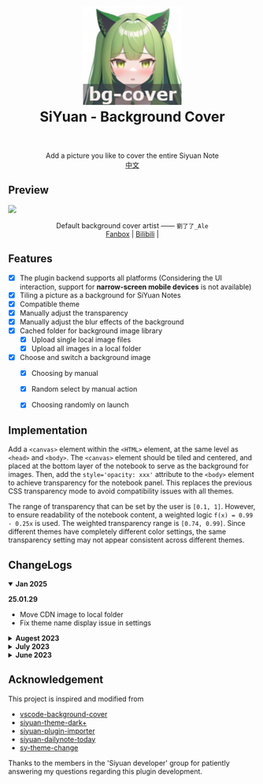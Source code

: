 <h1 align="center">
  <br>
    <img src="./icon.png" alt="logo" width="200">
  <br>
  SiYuan - Background Cover
  <br>
  <br>
</h1>

<p align="center">
Add a picture you like to cover the entire Siyuan Note
<br/>
<a href="./README.md">中文</a>
</p>

## Preview

![](https://cdn.jsdelivr.net/gh/HowcanoeWang/siyuan-plugin-background-cover/preview.png)

<div align="center">
Default background cover artist ——   
<code>劉了了_Ale</code><br>
<a href="https://www.fanbox.cc/@ale">Fanbox</a> | 
<a href="https://space.bilibili.com/3883010">Bilibili</a> | 
</div>

## Features

- [X] The plugin backend supports all platforms (Considering the UI interaction, support for **narrow-screen mobile devices** is not available)
- [X] Tiling a picture as a background for SiYuan Notes
- [X] Compatible theme
- [X] Manually adjust the transparency
- [X] Manually adjust the blur effects of the background
- [X] Cached folder for background image library
  - [X] Upload single local image files
  - [X] Upload all images in a local folder
- [x] Choose and switch a background image
  - [x] Choosing by manual
  - [X] Random select by manual action
  - [X] Choosing randomly on launch


## Implementation

Add a `<canvas>` element within the `<HTML>` element, at the same level as `<head>` and `<body>`. The `<canvas>` element should be tiled and centered, and placed at the bottom layer of the notebook to serve as the background for images. Then, add the `style='opacity: xxx'` attribute to the `<body>` element to achieve transparency for the notebook panel. This replaces the previous CSS transparency mode to avoid compatibility issues with all themes.

The range of transparency that can be set by the user is `[0.1, 1]`. However, to ensure readability of the notebook content, a weighted logic `f(x) = 0.99 - 0.25x` is used. The weighted transparency range is `[0.74, 0.99]`. Since different themes have completely different color settings, the same transparency setting may not appear consistent across different themes.

## ChangeLogs

<details open>
<summary><b>Jan 2025</b></summary>

**25.01.29**

* Move CDN image to local folder
* Fix theme name display issue in settings

</details>

<details>
<summary><b>Augest 2023</b></summary>

**23.08.28**

* Provide an option to disable the transparency of the `<body>` element (setting the foreground opacity to 0) to accommodate transparent themes such as `Cliff-Dark` and `Dark+`.

**23.08.20**

* Add file upload notice for Android App

**23.08.19**

* Use the `themes.json` file from GitHub to replace the time-consuming `api/bazaar/getInstalledTheme` function.
* For users in mainland China who have difficulties accessing GitHub directly, the plugin will provide temporary cached information about the latest themes within the plugin itself.

**23.08.15**

* Add theme blocking functionality to support disabling the plugin on specific themes.
* The plugin backend supports all platforms, while the frontend UI is only available for desktop wide screens.

**23.08.13**

* Fix the issue with the reset button throwing an error.
* Deprecated the use of the CSS mode and switched to using the global opacity mode to address theme compatibility issues.

</details>

<details>
<summary><b>July 2023</b></summary>

**23.07.31**

* Solve stucking in an infinite loop of theme change and refresh

**23.07.26**

* Optimize file hash logic
* Fix the issue of the invisible setting button in the marketplace
* Use global variables to simplify function parameters (remove some PluginInstance parameters)

**23.07.25**

* Change from deleting images to adding them to configs.json when redundant images are found in the cache but meet the hash criteria, in order to handle cross-device synchronization.
* Fix the bug where the UI settings for transparent mode and compatibility mode are not effective.
* Modify the prefix prompt in the output logs of developer mode.

**23.07.22**

- Refactor project structure.

**23.07.16**

- Add scroll bar adaptation for UI exceeding parts

**23.07.07**

- Change the settings UI, add a Transparent Mode toggle and compatibility theme.
- Initialize compatibility settings UI.

</details>

<details>
<summary><b>June 2023</b></summary>

**23.06.30**

- Make popup dialog for cache manager
- Redesign the shortcut key mapping

**23.06.28**

* For the 2.9.3 version of Joplin, modify the cache directory `/data/plugins/{name}/` to `/data/public/{name}/`.
* Support batch image upload mode (limited to 50 images).
* Support random non-repetitive image selection for the current image.
* Fix UI interaction bugs in the settings interface.

**23.06.27**

- Fixing bugs related to UI interactions in the settings panel.
- Refactoring the logic of the opacity mode to modify the parent component of `dockLeft`, `dockRight`, and `layouts` instead of modifying them individually. The parent component is `<div class="fn__flex-1 fn__flex ...>` and it will be assigned a custom ID by the plugin: `dockPanel`.
- Adding all natively supported themes to the whitelist for compatibility purposes.

**23.06.26**

- Add image offset settings
- Add theme adaptation whitelist, which not support theme adaptation switch

**23.06.24**

- Change the transparency scheme to: toolbar, dockLeft, dockRight, dockBottom and status bar modifying alpha value of colors, and editor (layouts) modifying the opacity property.
- When changing the theme, force-reload the note interface.
- Modify the compatitivity on theme again
- Add a compatibility mode button that can switch between overall opacity mode and CSS opacity mode.
- Optimize file hash method to speed up calculation speed.

**23.06.23**

- Reduce the length of the image hash file to 15 characters.
- Implement startup cache folders and index calibration and prompt function.
- Implement the function of randomly selecting backgrounds.
- Optimize handling of 404 errors for images during startup.
- Separate the bilingual documents.
- Implement the random selection function on launching
- Check the compatitivity on theme again

**23.06.22**

- Adapt to 3 more themes
- remove the hash code of the current image in setting
- Adjust the logic for weighted opacity
- Use layer container `<div id="bgLayer">` instead of the `<body>` element to store the background.
- Support background blurring function
- Modify the layouts of the setting Panel UI
- Temporarily remove the buttons of unsupported functions

**23.06.21**

- Implementation theme adaptation on theme change
- Support upload single local images into the cache folder
- Support clear all cached images
- Update the data structure for recording the cached images
- Add developer debug switch button

**23.06.20**

- Implement the image upload dialog
- Implemented the selection of an image upload and saved it to the cache path using the Source API.
- After turning on and off the plugin, realize color optimization for specific themes (such as the `toolbar` of the Savor theme).
- By using DOM monitoring to detect theme changes (not yet implemented in conjunction with the above optimization).

**23.06.18**

- Support user config IO
- Modify the layouts of Bug report and setting Panel UI

**23.06.17**

- Achieve image transparency by modifying the `opacity` of `<body>` element, abandoning the modification of the alpha value of `background-color` in the CSS style.
- support the setting interactions of checkbox and slider
- support the plugin on button in menu
- Dialog for Bug report

**23.06.16**

- Onload when starting SiYuan
- implement the image replacement and transparency

**23.06.14**

- initialize the project

</details>

## Acknowledgement

This project is inspired and modified from

* [vscode-background-cover](https://github.com/AShujiao/vscode-background-cover)
* [siyuan-theme-dark+](https://github.com/Zuoqiu-Yingyi/siyuan-theme-dark-plus)
* [siyuan-plugin-importer](https://github.com/terwer/siyuan-plugin-importer/tree/main)
* [siyuan-dailynote-today](https://github.com/frostime/siyuan-dailynote-today)
* [sy-theme-change](https://github.com/frostime/sy-theme-change/tree/main)

Thanks to the members in the 'Siyuan developer' group for patiently answering my questions regarding this plugin development.

